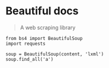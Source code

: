 # Beautiful docs

>A web scraping library

```
from bs4 import BeautifulSoup
import requests

soup = BeautifulSoup(content, 'lxml')
soup.find_all('a')

```
